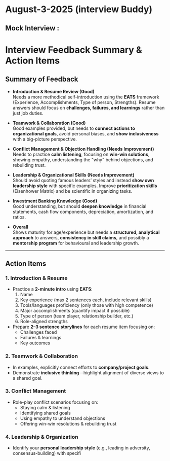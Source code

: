 # August-3-2025 (interview Buddy)
## Mock Interview :

# Interview Feedback Summary & Action Items

## Summary of Feedback
- **Introduction & Resume Review (Good)**  
  Needs a more methodical self-introduction using the **EATS** framework (Experience, Accomplishments, Type of person, Strengths). Resume answers should focus on **challenges, failures, and learnings** rather than just job duties.

- **Teamwork & Collaboration (Good)**  
  Good examples provided, but needs to **connect actions to organizational goals**, avoid personal biases, and **show inclusiveness** with a big-picture perspective.

- **Conflict Management & Objection Handling (Needs Improvement)**  
  Needs to practice **calm listening**, focusing on **win-win solutions**, showing empathy, understanding the "why" behind objections, and rebuilding trust.

- **Leadership & Organizational Skills (Needs Improvement)**  
  Should avoid quoting famous leaders’ styles and instead **show own leadership style** with specific examples. Improve **prioritization skills** (Eisenhower Matrix) and be scientific in organizing tasks.

- **Investment Banking Knowledge (Good)**  
  Good understanding, but should **deepen knowledge** in financial statements, cash flow components, depreciation, amortization, and ratios.

- **Overall**  
  Shows maturity for age/experience but needs a **structured, analytical approach** to answers, **consistency in skill claims**, and possibly a **mentorship program** for behavioural and leadership growth.

---

## Action Items

### 1. Introduction & Resume
- Practice a **2-minute intro** using **EATS**:
  1. Name  
  2. Key experience (max 2 sentences each, include relevant skills)  
  3. Tools/languages proficiency (only those with high competence)  
  4. Major accomplishments (quantify impact if possible)  
  5. Type of person (team player, relationship builder, etc.)  
  6. Role-aligned strengths  
- Prepare **2–3 sentence storylines** for each resume item focusing on:
  - Challenges faced  
  - Failures & learnings  
  - Key outcomes

### 2. Teamwork & Collaboration
- In examples, explicitly connect efforts to **company/project goals**.  
- Demonstrate **inclusive thinking**—highlight alignment of diverse views to a shared goal.

### 3. Conflict Management
- Role-play conflict scenarios focusing on:
  - Staying calm & listening  
  - Identifying shared goals  
  - Using empathy to understand objections  
  - Offering win-win resolutions & rebuilding trust

### 4. Leadership & Organization
- Identify your **personal leadership style** (e.g., leading in adversity, consensus-building) with specifi
